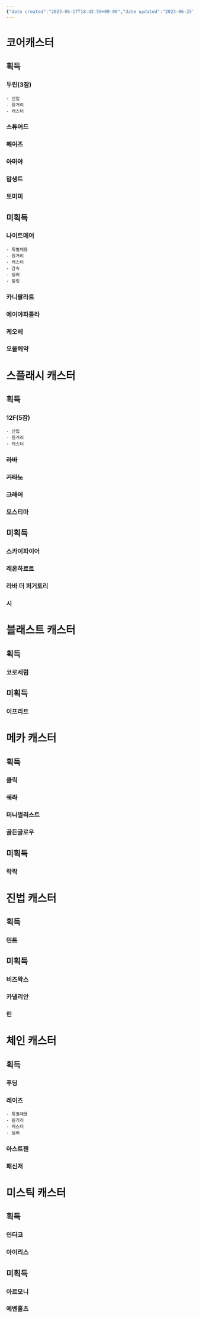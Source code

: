 ```yaml
---
{"date created":"2023-06-17T18:42:59+09:00","date updated":"2023-06-25T16:25:07+09:00","dg-publish":true,"permalink":"/3_블로그/3_게임/명일방주 획득 캐릭터/캐스터/","dgPassFrontmatter":true,"noteIcon":""}
---
```


# 코어캐스터
## 획득
### 두린(3잠)
	- 신입
	- 원거리
	- 캐스터
### ~~스튜어드~~
### ~~헤이즈~~
### ~~아미야~~
### ~~압생트~~
### 토미미

## 미획득
### 나이트메어
	- 특별채용
	- 원거리
	- 캐스터
	- 감속
	- 딜러
	- 힐링
### 카니팔라트
### 에이야파틀라
### 케오베
### 오올헤약

# 스플래시 캐스터
## 획득
### 12F(5잠)
	- 신입
	- 원거리
	- 캐스터
### ~~라바~~
### ~~기타노~~
### ~~그레이~~
### 모스티마

## 미획득
### 스카이파이어
### 레온하르트
### 라바 더 퍼거토리
### 시

# 블래스트 캐스터
## 획득
### 코로세럼

## 미획득
### 이프리트

# 메카 캐스터
## 획득
### ~~클릭~~
### ~~쉐라~~
### ~~미니멀리스트~~
### 골든글로우

## 미획득
### 락락

# 진법 캐스터
## 획득
### ~~민트~~

## 미획득
### 비즈왁스
### 카넬리안
### 린

# 체인 캐스터
## 획득
### 푸딩
### 레이즈
	- 특별채용
	- 원거리
	- 캐스터
	- 딜러
### ~~아스트젠~~
### 패신저

# 미스틱 캐스터
## 획득
### ~~인디고~~
### 아이리스

## 미획득
### 아르모니
### 에벤홀츠